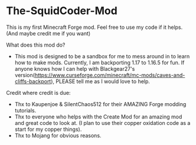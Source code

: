 # The-SquidCoder-Mod
 This is my first Minecraft Forge mod. Feel free to use my code if it helps. (And maybe credit me if you want)

What does this mod do?
- This mod is designed to be a sandbox for me to mess around in to learn how to make mods. Currently, I am backporting 1.17 to 1.16.5 for fun. If anyone knows how I can help with Blackgear27's version(https://www.curseforge.com/minecraft/mc-mods/caves-and-cliffs-backport), PLEASE tell me as I would love to help.

Credit where credit is due:
- Thx to Kaupenjoe & SilentChaos512 for their AMAZING Forge modding tutorials.
- Thx to everyone who helps with the Create Mod for an amazing mod and great code to look at. (I plan to use their copper oxidation code as a start for my copper things).
- Thx to Mojang for obvious reasons.
